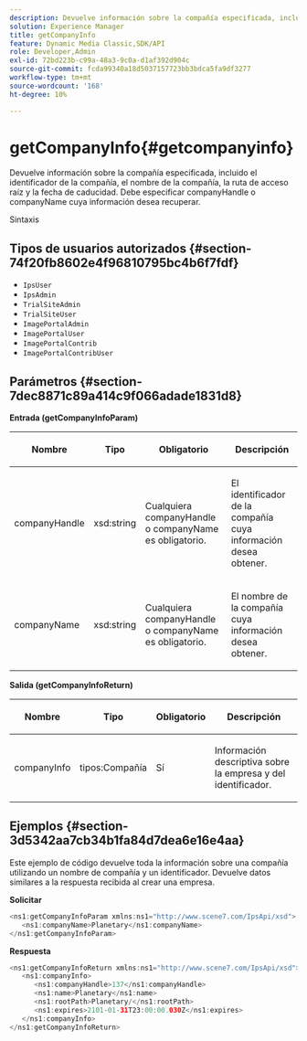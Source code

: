 ```yaml
---
description: Devuelve información sobre la compañía especificada, incluido el identificador de la compañía, el nombre de la compañía, la ruta de acceso raíz y la fecha de caducidad. Debe especificar companyHandle o companyName cuya información desea recuperar.
solution: Experience Manager
title: getCompanyInfo
feature: Dynamic Media Classic,SDK/API
role: Developer,Admin
exl-id: 72bd223b-c99a-48a3-9c0a-d1af392d904c
source-git-commit: fcda99340a18d5037157723bb3bdca5fa9df3277
workflow-type: tm+mt
source-wordcount: '168'
ht-degree: 10%

---
```


# getCompanyInfo{#getcompanyinfo}

Devuelve información sobre la compañía especificada, incluido el identificador de la compañía, el nombre de la compañía, la ruta de acceso raíz y la fecha de caducidad. Debe especificar companyHandle o companyName cuya información desea recuperar.

Sintaxis

## Tipos de usuarios autorizados {#section-74f20fb8602e4f96810795bc4b6f7fdf}

* `IpsUser`
* `IpsAdmin`
* `TrialSiteAdmin`
* `TrialSiteUser`
* `ImagePortalAdmin`
* `ImagePortalUser`
* `ImagePortalContrib`
* `ImagePortalContribUser`

## Parámetros {#section-7dec8871c89a414c9f066adade1831d8}

**Entrada (getCompanyInfoParam)**

<table id="table_DD2688C9DA9F49C9ABCA24944829B3E5"> 
 <thead> 
  <tr> 
   <th colname="col1" class="entry"> <p>Nombre </p> </th> 
   <th colname="col2" class="entry"> <p>Tipo </p> </th> 
   <th colname="col3" class="entry"> <p>Obligatorio </p> </th> 
   <th colname="col4" class="entry"> <p>Descripción </p> </th> 
  </tr> 
 </thead>
 <tbody> 
  <tr> 
   <td colname="col1"> <p><span class="codeph"> <span class="varname"> companyHandle</span> </span> </p> </td> 
   <td colname="col2"> <p><span class="codeph"> xsd:string</span> </p> </td> 
   <td colname="col3"> <p>Cualquiera <span class="codeph"> <span class="varname"> companyHandle</span> </span> o <span class="codeph"> <span class="varname"> companyName</span> </span> es obligatorio. </p> </td> 
   <td colname="col4"> <p>El identificador de la compañía cuya información desea obtener. </p> </td> 
  </tr> 
  <tr> 
   <td colname="col1"> <p><span class="codeph"> <span class="varname"> companyName</span> </span> </p> </td> 
   <td colname="col2"> <p><span class="codeph"> xsd:string</span> </p> </td> 
   <td colname="col3"> <p>Cualquiera <span class="codeph"> <span class="varname"> companyHandle</span> </span> o <span class="codeph"> <span class="varname"> companyName</span> </span> es obligatorio. </p> </td> 
   <td colname="col4"> <p>El nombre de la compañía cuya información desea obtener. </p> </td> 
  </tr> 
 </tbody> 
</table>

**Salida (getCompanyInfoReturn)**

<table id="table_634D4E274BA7494C9C917FD244286F0D"> 
 <thead> 
  <tr> 
   <th colname="col1" class="entry"> <p>Nombre </p> </th> 
   <th colname="col2" class="entry"> <p>Tipo </p> </th> 
   <th colname="col3" class="entry"> <p>Obligatorio </p> </th> 
   <th colname="col4" class="entry"> <p>Descripción </p> </th> 
  </tr> 
 </thead>
 <tbody> 
  <tr> 
   <td colname="col1"> <p><span class="codeph"> <span class="varname"> companyInfo</span> </span> </p> </td> 
   <td colname="col2"> <p><span class="codeph"> tipos:Compañía</span> </p> </td> 
   <td colname="col3"> <p>Sí </p> </td> 
   <td colname="col4"> <p>Información descriptiva sobre la empresa y del identificador. </p> </td> 
  </tr> 
 </tbody> 
</table>

## Ejemplos {#section-3d5342aa7cb34b1fa84d7dea6e16e4aa}

Este ejemplo de código devuelve toda la información sobre una compañía utilizando un nombre de compañía y un identificador. Devuelve datos similares a la respuesta recibida al crear una empresa.

**Solicitar**

```java
<ns1:getCompanyInfoParam xmlns:ns1="http://www.scene7.com/IpsApi/xsd">
   <ns1:companyName>Planetary</ns1:companyName>
</ns1:getCompanyInfoParam>
```

**Respuesta**

```java
<ns1:getCompanyInfoReturn xmlns:ns1="http://www.scene7.com/IpsApi/xsd">
   <ns1:companyInfo>
      <ns1:companyHandle>137</ns1:companyHandle>
      <ns1:name>Planetary</ns1:name>
      <ns1:rootPath>Planetary/</ns1:rootPath>
      <ns1:expires>2101-01-31T23:00:00.030Z</ns1:expires>
   </ns1:companyInfo>
</ns1:getCompanyInfoReturn>
```

